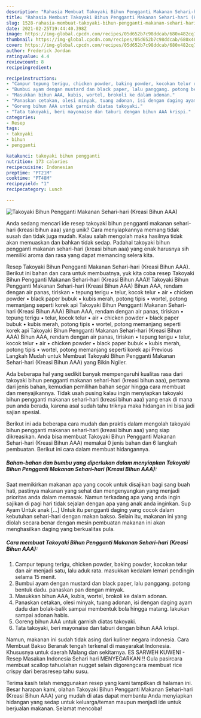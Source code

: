 ```yaml
---
description: "Rahasia Membuat Takoyaki Bihun Pengganti Makanan Sehari-hari (Kreasi Bihun AAA) Anti Gagal"
title: "Rahasia Membuat Takoyaki Bihun Pengganti Makanan Sehari-hari (Kreasi Bihun AAA) Anti Gagal"
slug: 1528-rahasia-membuat-takoyaki-bihun-pengganti-makanan-sehari-hari-kreasi-bihun-aaa-anti-gagal
date: 2021-02-25T19:44:40.398Z
image: https://img-global.cpcdn.com/recipes/05d652b7c98ddcab/680x482cq70/takoyaki-bihun-pengganti-makanan-sehari-hari-kreasi-bihun-aaa-foto-resep-utama.jpg
thumbnail: https://img-global.cpcdn.com/recipes/05d652b7c98ddcab/680x482cq70/takoyaki-bihun-pengganti-makanan-sehari-hari-kreasi-bihun-aaa-foto-resep-utama.jpg
cover: https://img-global.cpcdn.com/recipes/05d652b7c98ddcab/680x482cq70/takoyaki-bihun-pengganti-makanan-sehari-hari-kreasi-bihun-aaa-foto-resep-utama.jpg
author: Frederick Jordan
ratingvalue: 4.4
reviewcount: 8
recipeingredient:

recipeinstructions:
- "Campur tepung terigu, chicken powder, baking powder, kocokan telur dan air menjadi satu, lalu aduk rata. masukkan kedalam lemari pendingin selama 15 menit."
- "Bumbui ayam dengan mustard dan black paper, lalu panggang. potong bentuk dadu. panaskan pan dengan minyak."
- "Masukkan bihun AAA, kubis, wortel, brokoli ke dalam adonan."
- "Panaskan cetakan, olesi minyak, tuang adonan, isi dengan daging ayam dadu dan bolak-balik sampai membentuk bola hingga matang. lakukan sampai adonan habis."
- "Goreng bihun AAA untuk garnish diatas takoyaki."
- "Tata takoyaki, beri mayonaise dan taburi dengan bihun AAA krispi."
categories:
- Resep
tags:
- takoyaki
- bihun
- pengganti

katakunci: takoyaki bihun pengganti 
nutrition: 173 calories
recipecuisine: Indonesian
preptime: "PT21M"
cooktime: "PT48M"
recipeyield: "1"
recipecategory: Lunch

---
```



![Takoyaki Bihun Pengganti Makanan Sehari-hari (Kreasi Bihun AAA)](https://img-global.cpcdn.com/recipes/05d652b7c98ddcab/680x482cq70/takoyaki-bihun-pengganti-makanan-sehari-hari-kreasi-bihun-aaa-foto-resep-utama.jpg)

Anda sedang mencari ide resep takoyaki bihun pengganti makanan sehari-hari (kreasi bihun aaa) yang unik? Cara menyiapkannya memang tidak susah dan tidak juga mudah. Kalau salah mengolah maka hasilnya tidak akan memuaskan dan bahkan tidak sedap. Padahal takoyaki bihun pengganti makanan sehari-hari (kreasi bihun aaa) yang enak harusnya sih memiliki aroma dan rasa yang dapat memancing selera kita.

Resep Takoyaki Bihun Pengganti Makanan Sehari-hari (Kreasi Bihun AAA). Berikut ini bahan dan cara untuk membuatnya, yuk kita coba resep Takoyaki Bihun Pengganti Makanan Sehari-hari (Kreasi Bihun AAA)! Takoyaki Bihun Pengganti Makanan Sehari-hari (Kreasi Bihun AAA) Bihun AAA, rendam dengan air panas, tiriskan • tepung terigu • telur, kocok telur • air • chicken powder • black paper bubuk • kubis merah, potong tipis • wortel, potong memanjang seperti korek api Takoyaki Bihun Pengganti Makanan Sehari-hari (Kreasi Bihun AAA) Bihun AAA, rendam dengan air panas, tiriskan • tepung terigu • telur, kocok telur • air • chicken powder • black paper bubuk • kubis merah, potong tipis • wortel, potong memanjang seperti korek api Takoyaki Bihun Pengganti Makanan Sehari-hari (Kreasi Bihun AAA) Bihun AAA, rendam dengan air panas, tiriskan • tepung terigu • telur, kocok telur • air • chicken powder • black paper bubuk • kubis merah, potong tipis • wortel, potong memanjang seperti korek api Previous Langkah Mudah untuk Membuat Takoyaki Bihun Pengganti Makanan Sehari-hari (Kreasi Bihun AAA) yang Bikin Ngiler.

Ada beberapa hal yang sedikit banyak mempengaruhi kualitas rasa dari takoyaki bihun pengganti makanan sehari-hari (kreasi bihun aaa), pertama dari jenis bahan, kemudian pemilihan bahan segar hingga cara membuat dan menyajikannya. Tidak usah pusing kalau ingin menyiapkan takoyaki bihun pengganti makanan sehari-hari (kreasi bihun aaa) yang enak di mana pun anda berada, karena asal sudah tahu triknya maka hidangan ini bisa jadi sajian spesial.


Berikut ini ada beberapa cara mudah dan praktis dalam mengolah takoyaki bihun pengganti makanan sehari-hari (kreasi bihun aaa) yang siap dikreasikan. Anda bisa membuat Takoyaki Bihun Pengganti Makanan Sehari-hari (Kreasi Bihun AAA) memakai 0 jenis bahan dan 6 langkah pembuatan. Berikut ini cara dalam membuat hidangannya.

<!--inarticleads1-->

##### Bahan-bahan dan bumbu yang diperlukan dalam menyiapkan Takoyaki Bihun Pengganti Makanan Sehari-hari (Kreasi Bihun AAA):



Saat memikirkan makanan apa yang cocok untuk disajikan bagi sang buah hati, pastinya makanan yang sehat dan mengenyangkan yang menjadi prioritas anda dalam memasak. Namun terkadang apa yang anda ingin sajikan di pagi hari tidak sejalan dengan apa yang anak anda inginkan. Sup Ayam Untuk anak […] Untuk itu pengganti daging yang cocok dalam kebutuhan sehari-hari dengan makan bakso. Selain itu, makanan ini yang diolah secara benar dengan mesin pembuatan makanan ini akan menghasilkan daging yang berkualitas pula. 

<!--inarticleads2-->

##### Cara membuat Takoyaki Bihun Pengganti Makanan Sehari-hari (Kreasi Bihun AAA):

1. Campur tepung terigu, chicken powder, baking powder, kocokan telur dan air menjadi satu, lalu aduk rata. masukkan kedalam lemari pendingin selama 15 menit.
1. Bumbui ayam dengan mustard dan black paper, lalu panggang. potong bentuk dadu. panaskan pan dengan minyak.
1. Masukkan bihun AAA, kubis, wortel, brokoli ke dalam adonan.
1. Panaskan cetakan, olesi minyak, tuang adonan, isi dengan daging ayam dadu dan bolak-balik sampai membentuk bola hingga matang. lakukan sampai adonan habis.
1. Goreng bihun AAA untuk garnish diatas takoyaki.
1. Tata takoyaki, beri mayonaise dan taburi dengan bihun AAA krispi.


Namun, makanan ini sudah tidak asing dari kuliner negara indonesia. Cara Membuat Bakso Beranak tengah terkenal di masyarakat Indonesia. Khususnya untuk daerah Malang dan sekitarnya. ES SARWEH KUWENI - Resep Masakan Indonesia Sehari hari MENYEGARKAN !! Gula pasircara membuat scallop tahuolahan nugget selain digorengcara membuat rice crispy dari berasresep tahu susu. 

Terima kasih telah menggunakan resep yang kami tampilkan di halaman ini. Besar harapan kami, olahan Takoyaki Bihun Pengganti Makanan Sehari-hari (Kreasi Bihun AAA) yang mudah di atas dapat membantu Anda menyiapkan hidangan yang sedap untuk keluarga/teman maupun menjadi ide untuk berjualan makanan. Selamat mencoba!
